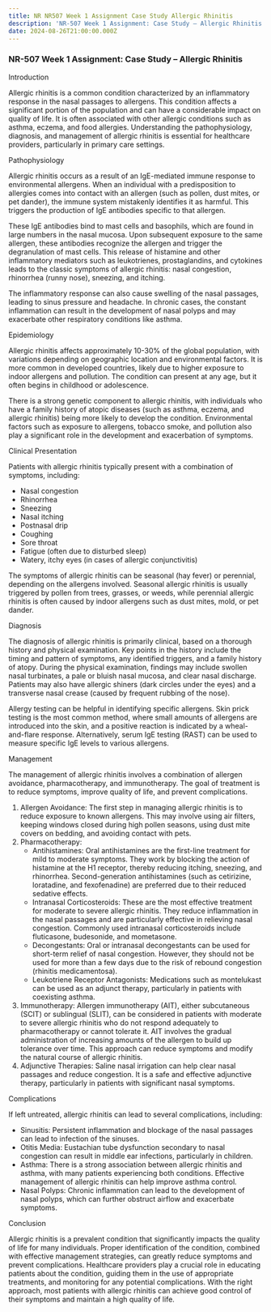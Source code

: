 ```yaml
---
title: NR NR507 Week 1 Assignment Case Study Allergic Rhinitis
description: 'NR-507 Week 1 Assignment: Case Study – Allergic Rhinitis'
date: 2024-08-26T21:00:00.000Z
---
```


### NR-507 Week 1 Assignment: Case Study – Allergic Rhinitis

Introduction

Allergic rhinitis is a common condition characterized by an inflammatory response in the nasal passages to allergens. This condition affects a significant portion of the population and can have a considerable impact on quality of life. It is often associated with other allergic conditions such as asthma, eczema, and food allergies. Understanding the pathophysiology, diagnosis, and management of allergic rhinitis is essential for healthcare providers, particularly in primary care settings.

Pathophysiology

Allergic rhinitis occurs as a result of an IgE-mediated immune response to environmental allergens. When an individual with a predisposition to allergies comes into contact with an allergen (such as pollen, dust mites, or pet dander), the immune system mistakenly identifies it as harmful. This triggers the production of IgE antibodies specific to that allergen.

These IgE antibodies bind to mast cells and basophils, which are found in large numbers in the nasal mucosa. Upon subsequent exposure to the same allergen, these antibodies recognize the allergen and trigger the degranulation of mast cells. This release of histamine and other inflammatory mediators such as leukotrienes, prostaglandins, and cytokines leads to the classic symptoms of allergic rhinitis: nasal congestion, rhinorrhea (runny nose), sneezing, and itching.

The inflammatory response can also cause swelling of the nasal passages, leading to sinus pressure and headache. In chronic cases, the constant inflammation can result in the development of nasal polyps and may exacerbate other respiratory conditions like asthma.

Epidemiology

Allergic rhinitis affects approximately 10-30% of the global population, with variations depending on geographic location and environmental factors. It is more common in developed countries, likely due to higher exposure to indoor allergens and pollution. The condition can present at any age, but it often begins in childhood or adolescence.

There is a strong genetic component to allergic rhinitis, with individuals who have a family history of atopic diseases (such as asthma, eczema, and allergic rhinitis) being more likely to develop the condition. Environmental factors such as exposure to allergens, tobacco smoke, and pollution also play a significant role in the development and exacerbation of symptoms.

Clinical Presentation

Patients with allergic rhinitis typically present with a combination of symptoms, including:

* Nasal congestion
* Rhinorrhea
* Sneezing
* Nasal itching
* Postnasal drip
* Coughing
* Sore throat
* Fatigue (often due to disturbed sleep)
* Watery, itchy eyes (in cases of allergic conjunctivitis)

The symptoms of allergic rhinitis can be seasonal (hay fever) or perennial, depending on the allergens involved. Seasonal allergic rhinitis is usually triggered by pollen from trees, grasses, or weeds, while perennial allergic rhinitis is often caused by indoor allergens such as dust mites, mold, or pet dander.

Diagnosis

The diagnosis of allergic rhinitis is primarily clinical, based on a thorough history and physical examination. Key points in the history include the timing and pattern of symptoms, any identified triggers, and a family history of atopy. During the physical examination, findings may include swollen nasal turbinates, a pale or bluish nasal mucosa, and clear nasal discharge. Patients may also have allergic shiners (dark circles under the eyes) and a transverse nasal crease (caused by frequent rubbing of the nose).

Allergy testing can be helpful in identifying specific allergens. Skin prick testing is the most common method, where small amounts of allergens are introduced into the skin, and a positive reaction is indicated by a wheal-and-flare response. Alternatively, serum IgE testing (RAST) can be used to measure specific IgE levels to various allergens.

Management

The management of allergic rhinitis involves a combination of allergen avoidance, pharmacotherapy, and immunotherapy. The goal of treatment is to reduce symptoms, improve quality of life, and prevent complications.

1. Allergen Avoidance: The first step in managing allergic rhinitis is to reduce exposure to known allergens. This may involve using air filters, keeping windows closed during high pollen seasons, using dust mite covers on bedding, and avoiding contact with pets.
2. Pharmacotherapy:
   * Antihistamines: Oral antihistamines are the first-line treatment for mild to moderate symptoms. They work by blocking the action of histamine at the H1 receptor, thereby reducing itching, sneezing, and rhinorrhea. Second-generation antihistamines (such as cetirizine, loratadine, and fexofenadine) are preferred due to their reduced sedative effects.
   * Intranasal Corticosteroids: These are the most effective treatment for moderate to severe allergic rhinitis. They reduce inflammation in the nasal passages and are particularly effective in relieving nasal congestion. Commonly used intranasal corticosteroids include fluticasone, budesonide, and mometasone.
   * Decongestants: Oral or intranasal decongestants can be used for short-term relief of nasal congestion. However, they should not be used for more than a few days due to the risk of rebound congestion (rhinitis medicamentosa).
   * Leukotriene Receptor Antagonists: Medications such as montelukast can be used as an adjunct therapy, particularly in patients with coexisting asthma.
3. Immunotherapy: Allergen immunotherapy (AIT), either subcutaneous (SCIT) or sublingual (SLIT), can be considered in patients with moderate to severe allergic rhinitis who do not respond adequately to pharmacotherapy or cannot tolerate it. AIT involves the gradual administration of increasing amounts of the allergen to build up tolerance over time. This approach can reduce symptoms and modify the natural course of allergic rhinitis.
4. Adjunctive Therapies: Saline nasal irrigation can help clear nasal passages and reduce congestion. It is a safe and effective adjunctive therapy, particularly in patients with significant nasal symptoms.

Complications

If left untreated, allergic rhinitis can lead to several complications, including:

* Sinusitis: Persistent inflammation and blockage of the nasal passages can lead to infection of the sinuses.
* Otitis Media: Eustachian tube dysfunction secondary to nasal congestion can result in middle ear infections, particularly in children.
* Asthma: There is a strong association between allergic rhinitis and asthma, with many patients experiencing both conditions. Effective management of allergic rhinitis can help improve asthma control.
* Nasal Polyps: Chronic inflammation can lead to the development of nasal polyps, which can further obstruct airflow and exacerbate symptoms.

Conclusion

Allergic rhinitis is a prevalent condition that significantly impacts the quality of life for many individuals. Proper identification of the condition, combined with effective management strategies, can greatly reduce symptoms and prevent complications. Healthcare providers play a crucial role in educating patients about the condition, guiding them in the use of appropriate treatments, and monitoring for any potential complications. With the right approach, most patients with allergic rhinitis can achieve good control of their symptoms and maintain a high quality of life.
